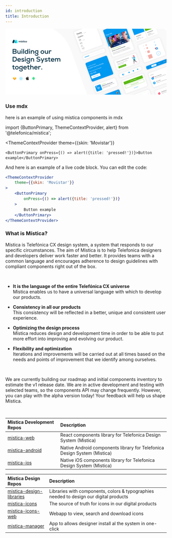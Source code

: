 ```yaml
---
id: introduction
title: Introduction
---
```


![Mística Cover](../img/cover.gif)

### Use mdx

here is an example of using mistica components in mdx

import {ButtonPrimary, ThemeContextProvider, alert} from '@telefonica/mistica';

<ThemeContextProvider
    theme={{skin: 'Movistar'}}
>
    <ButtonPrimary onPress={() => alert({title: 'pressed!'})}>Button example</ButtonPrimary>
</ThemeContextProvider>


And here is an example of a live code block. You can edit the code:

```jsx live
<ThemeContextProvider
    theme={{skin: 'Movistar'}}
>
    <ButtonPrimary
        onPress={() => alert({title: 'pressed!'})}
    >
        Button example
    </ButtonPrimary>
</ThemeContextProvider>
```


### What is Mística?

Mística is Telefónica CX design system, a system that responds to our specific circumstances.
The aim of Mistica is to help Telefonica designers and developers deliver work faster and better. It provides teams with a common language and encourages adherence to design guidelines with compliant components right out of the box.

<br/>

- <b> It is the language of the entire Telefónica CX universe </b><br/>
Mística enables us to have a universal language with which to develop our products.

- <b>Consistency in all our products</b><br/>
This consistency will be reflected in a better, unique and consistent user experience.

- <b>Optimizing the design process</b><br/>
Mística reduces design and development time in order to be able to put more effort into improving and evolving our product.

- <b>Flexibility and optimization</b><br/>
Iterations and improvements will be carried out at all times based on the needs and points of improvement that we identify among ourselves.

<br/>

We are currently building our roadmap and initial components inventory to estimate the v1 release date. We are in active development and testing with selected teams, so the components API may change frequently. However, you can play with the alpha version today! Your feedback will help us shape Mistica.

<br/>

| Mística Development Repos | Description                                               |
| :------------------ | :-------------------------------------------------------- |
| [mistica-web](https://github.com/Telefonica/mistica-web)      | React components library for Telefonica Design System (Mistica)  |
| [mistica-android](https://github.com/Telefonica/mistica-android)      | Native Android components library for Telefonica Design System (Mistica)
| [mistica-ios](https://github.com/Telefonica/mistica-ios)     | Native iOS components library for Telefonica Design System (Mistica)  |

| Mística Design Repos | Description                                               |
| :------------------ | :-------------------------------------------------------- |
| [mistica-design-libraries](https://github.com/Telefonica/mistica-design-libraries) | Libraries with components, colors & typographies needed to design our digital products  |
| [mistica-icons](https://github.com/Telefonica/mistica-icons)      | The source of truth for icons in our digital products |
| [mistica-icons-web](http://telefonica.github.io/mistica-icons-web) | Webapp to view, search and download icons  |
| [mistica-manager](https://github.com/Telefonica/mistica-manager)     | App to allows designer install al the system in one-click  |